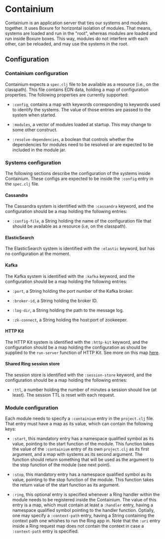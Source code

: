 # Containium

Containium is an application server that ties our systems and modules together. It uses Boxure for horizontal isolation of modules. That means, systems are loaded and run in the "root", whereas modules are loaded and run inside Boxure boxes. This way, modules do not interfere with each other, can be reloaded, and may use the systems in the root.


## Configuration

### Containium configuration

Containium expects a `spec.clj` file to be available as a resource (i.e., on the classpath). This file contains EDN data, holding a map of configuration properties. The following properties are currently supported:

- `:config`, contains a map with keywords corresponding to keywords used to identify the systems. The value of those entries are passed to the system when started.

- `:modules`, a vector of modules loaded at startup. This may change to some other construct.

- `:resolve-dependencies`, a boolean that controls whether the dependencies for modules need to be resolved or are expected to be included in the module jar.


### Systems configuration

The following sections describe the configuration of the systems inside Containium. These configs are expected to be inside the `:config` entry in the `spec.clj` file.


#### Cassandra

The Cassandra system is identified with the `:cassandra` keyword, and the configuration should be a map holding the following entries:

- `:config-file`, a String holding the name of the configuration file that should be available as a resource (i.e, on the classpath).


#### ElasticSearch

The ElasticSearch system is identified with the `:elastic` keyword, but has no configuration at the moment.


#### Kafka

The Kafka system is identified with the `:kafka` keyword, and the configuration should be a map holding the following entries:

- `:port`, a String holding the port number of the Kafka broker.

- `:broker-id`, a String holding the broker ID.

- `:log-dir`, a String holding the path to the message log.

- `:zk-connect`, a String holding the host:port of zookeeper.


#### HTTP Kit

The HTTP Kit system is identified with the `:http-kit` keyword, and the configuration should be a map holding the configuration as should be supplied to the `run-server` function of HTTP Kit. See more on this map [here](http://http-kit.org/server.html).


#### Shared Ring session store

The session store is identified with the `:session-store` keyword, and the configuration should be a map holding the following entries:

- `:ttl`, a number holding the number of minutes a session should live (at least). The session TTL is reset with each request.


### Module configuration

Each module needs to specify a `:containium` entry in the `project.clj` file. That entry must have a map as its value, which can contain the following keys:

- `:start`, this mandatory entry has a namespace qualified symbol as its value, pointing to the start function of the module. This function takes the value of the `:containium` entry of its own `project.clj` as its first argument, and a map with systems as its second argument. The function should return something that will be used as the argument to the stop function of the module (see next point).

- `:stop`, this mandatory entry has a namespace qualified symbol as its value, pointing to the stop function of the module. This function takes the return value of the start function as its argument.

- `:ring`, this optional entry is specified whenever a Ring handler within the module needs to be registered inside the Containium. The value of this entry is a map, which must contain at least a `:handler` entry, having a namespace qualified symbol pointing to the handler function. Optially, one may specify a `:context-path` entry, having a String containing the context path one whishes to run the Ring app in. Note that the `:uri` entry inside a Ring request map does not contain the context in case a `:context-path` entry is specified.
